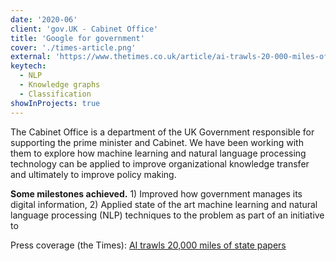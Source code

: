 ```yaml
---
date: '2020-06'
client: 'gov.UK - Cabinet Office'
title: 'Google for government'
cover: './times-article.png'
external: 'https://www.thetimes.co.uk/article/ai-trawls-20-000-miles-of-state-papers-j0l9k5gx9'
keytech:
  - NLP
  - Knowledge graphs
  - Classification
showInProjects: true
---
```

The Cabinet Office is a department of the UK Government responsible for supporting the prime minister and Cabinet. We have been working with them to explore how machine learning and natural language processing technology can be applied to improve organizational knowledge transfer and ultimately to improve policy making.

**Some milestones achieved.** 1) Improved how government manages its digital information, 2) Applied state of the art machine learning and natural language processing (NLP) techniques to the problem as part of an initiative to

Press coverage (the Times): <a target="_blank" href="https://www.thetimes.co.uk/article/ai-trawls-20-000-miles-of-state-papers-j0l9k5gx9">AI trawls 20,000 miles of state papers</a> 
